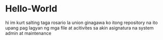 # Hello-World
hi im kurt salting taga rosario la union ginagawa ko itong repository na ito upang pag lagyan ng mga file at acitivites sa akin asignatura na system admin at maintenance
